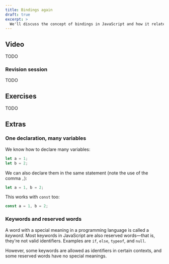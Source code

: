 ```yaml
---
title: Bindings again
draft: true
excerpt: >
  We'll discuss the concept of bindings in JavaScript and how it relates to variables and objects.
---
```


## Video

TODO

### Revision session

TODO

## Exercises

TODO

## Extras

### One declaration, many variables

We know how to declare many variables:

```js
let a = 1;
let b = 2;
```

We can also declare them in the same statement (note the use of the comma `,`):

```js
let a = 1, b = 2;
```

This works with `const` too:

```js
const a = 1, b = 2;
```

### Keywords and reserved words

A word with a special meaning in a programming language is called a <i>keyword</i>. Most keywords in JavaScript are also reserved words&mdash;that is, they're not valid identifiers. Examples are `if`, `else`, `typeof`, and `null`.

However, some keywords are allowed as identifiers in certain contexts, and some reserved words have no special meanings.
